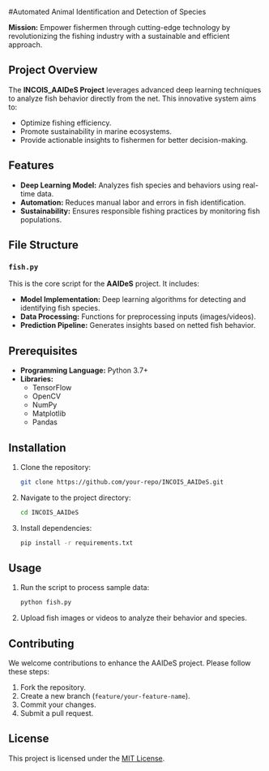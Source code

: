 #Automated Animal Identification and Detection of Species

**Mission:** Empower fishermen through cutting-edge technology by revolutionizing the fishing industry with a sustainable and efficient approach.

## Project Overview

The **INCOIS_AAIDeS Project** leverages advanced deep learning techniques to analyze fish behavior directly from the net. This innovative system aims to:

- Optimize fishing efficiency.
- Promote sustainability in marine ecosystems.
- Provide actionable insights to fishermen for better decision-making.

## Features

- **Deep Learning Model:** Analyzes fish species and behaviors using real-time data.
- **Automation:** Reduces manual labor and errors in fish identification.
- **Sustainability:** Ensures responsible fishing practices by monitoring fish populations.

## File Structure

### `fish.py`

This is the core script for the **AAIDeS** project. It includes:

- **Model Implementation:** Deep learning algorithms for detecting and identifying fish species.
- **Data Processing:** Functions for preprocessing inputs (images/videos).
- **Prediction Pipeline:** Generates insights based on netted fish behavior.

## Prerequisites

- **Programming Language:** Python 3.7+
- **Libraries:**
  - TensorFlow
  - OpenCV
  - NumPy
  - Matplotlib
  - Pandas

## Installation

1. Clone the repository:
   ```bash
   git clone https://github.com/your-repo/INCOIS_AAIDeS.git
   ```
2. Navigate to the project directory:
   ```bash
   cd INCOIS_AAIDeS
   ```
3. Install dependencies:
   ```bash
   pip install -r requirements.txt
   ```

## Usage

1. Run the script to process sample data:
   ```bash
   python fish.py
   ```
2. Upload fish images or videos to analyze their behavior and species.

## Contributing

We welcome contributions to enhance the AAIDeS project. Please follow these steps:

1. Fork the repository.
2. Create a new branch (`feature/your-feature-name`).
3. Commit your changes.
4. Submit a pull request.

## License

This project is licensed under the [MIT License](LICENSE).
